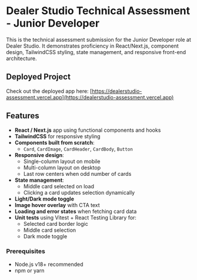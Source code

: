 # Dealer Studio Technical Assessment - Junior Developer

This is the technical assessment submission for the Junior Developer role at Dealer Studio. It demonstrates proficiency in React/Next.js, component design, TailwindCSS styling, state management, and responsive front-end architecture.

## Deployed Project

Check out the deployed app here: [https://dealerstudio-assessment.vercel.app](https://dealerstudio-assessment.vercel.app)


## Features

- **React / Next.js** app using functional components and hooks
- **TailwindCSS** for responsive styling
- **Components built from scratch**:
  - `Card`, `CardImage`, `CardHeader`, `CardBody`, `Button`
- **Responsive design**:
  - Single-column layout on mobile
  - Multi-column layout on desktop
  - Last row centers when odd number of cards
- **State management**:
  - Middle card selected on load
  - Clicking a card updates selection dynamically
- **Light/Dark mode toggle**
- **Image hover overlay** with CTA text
- **Loading and error states** when fetching card data
- **Unit tests** using Vitest + React Testing Library for:
  - Selected card border logic
  - Middle card selection
  - Dark mode toggle


### Prerequisites

- Node.js v18+ recommended
- npm or yarn

